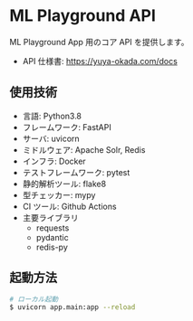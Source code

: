 # ML Playground API

ML Playground App 用のコア API を提供します。

- API 仕様書: https://yuya-okada.com/docs

## 使用技術

- 言語: Python3.8
- フレームワーク: FastAPI
- サーバ: uvicorn
- ミドルウェア: Apache Solr, Redis
- インフラ: Docker
- テストフレームワーク: pytest
- 静的解析ツール: flake8
- 型チェッカー: mypy
- CI ツール: Github Actions
- 主要ライブラリ
  - requests
  - pydantic
  - redis-py

## 起動方法

```bash
# ローカル起動
$ uvicorn app.main:app --reload
```
